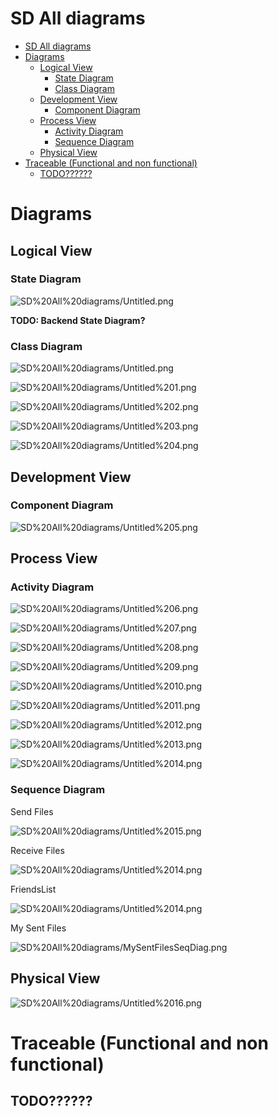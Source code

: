# SD All diagrams
- [SD All diagrams](#sd-all-diagrams)
- [Diagrams](#diagrams)
  - [Logical View](#logical-view)
    - [State Diagram](#state-diagram)
    - [Class Diagram](#class-diagram)
  - [Development View](#development-view)
    - [Component Diagram](#component-diagram)
  - [Process View](#process-view)
    - [Activity Diagram](#activity-diagram)
    - [Sequence Diagram](#sequence-diagram)
  - [Physical View](#physical-view)
- [Traceable (Functional and non functional)](#traceable-functional-and-non-functional)
  - [TODO??????](#todo)
# Diagrams

## Logical View

### State Diagram

![SD%20All%20diagrams/Untitled.png](SD%20All%20diagrams/FrontEndStateDiagram.png)

**TODO: Backend State Diagram?**

### Class Diagram

![SD%20All%20diagrams/Untitled.png](SD%20All%20diagrams/Untitled.png)

![SD%20All%20diagrams/Untitled%201.png](SD%20All%20diagrams/Untitled%201.png)

![SD%20All%20diagrams/Untitled%202.png](SD%20All%20diagrams/Untitled%202.png)

![SD%20All%20diagrams/Untitled%203.png](SD%20All%20diagrams/Untitled%203.png)

![SD%20All%20diagrams/Untitled%204.png](SD%20All%20diagrams/Untitled%204.png)

## Development View

### Component Diagram

![SD%20All%20diagrams/Untitled%205.png](SD%20All%20diagrams/Untitled%205.png)

## Process View

### Activity Diagram

![SD%20All%20diagrams/Untitled%206.png](SD%20All%20diagrams/Untitled%206.png)

![SD%20All%20diagrams/Untitled%207.png](SD%20All%20diagrams/Untitled%207.png)

![SD%20All%20diagrams/Untitled%208.png](SD%20All%20diagrams/Untitled%208.png)

![SD%20All%20diagrams/Untitled%209.png](SD%20All%20diagrams/Untitled%209.png)

![SD%20All%20diagrams/Untitled%2010.png](SD%20All%20diagrams/Untitled%2010.png)

![SD%20All%20diagrams/Untitled%2011.png](SD%20All%20diagrams/Untitled%2011.png)

![SD%20All%20diagrams/Untitled%2012.png](SD%20All%20diagrams/Untitled%2012.png)

![SD%20All%20diagrams/Untitled%2013.png](SD%20All%20diagrams/Untitled%2013.png)

![SD%20All%20diagrams/Untitled%2014.png](SD%20All%20diagrams/Untitled%2014.png)

### Sequence Diagram

Send Files

![SD%20All%20diagrams/Untitled%2015.png](SD%20All%20diagrams/Untitled%2015.png)

Receive Files

![SD%20All%20diagrams/Untitled%2014.png](SD%20All%20diagrams/ReceiveSeqDiag.png)

FriendsList

![SD%20All%20diagrams/Untitled%2014.png](SD%20All%20diagrams/FriendListSeqDiag.png)

My Sent Files

![SD%20All%20diagrams/MySentFilesSeqDiag.png](SD%20All%20diagrams/MySentFilesSeqDiag.png)

## Physical View

![SD%20All%20diagrams/Untitled%2016.png](SD%20All%20diagrams/Untitled%2016.png)

# Traceable (Functional and non functional)

## TODO??????
